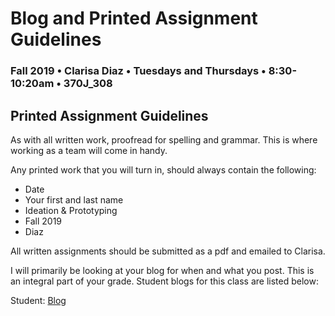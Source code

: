 # Blog and Printed Assignment Guidelines

### Fall 2019 • Clarisa Diaz • Tuesdays and Thursdays • 8:30-10:20am • 370J_308

## Printed Assignment Guidelines

As with all written work, proofread for spelling and grammar. This is where working as a team will come in handy.

Any printed work that you will turn in, should always contain the following:

* Date
* Your first and last name
* Ideation & Prototyping
* Fall 2019
* Diaz

All written assignments should be submitted as a pdf and emailed to Clarisa.


I will primarily be looking at your blog for when and what you post. This is an integral part of your grade.  Student blogs for this class are listed below:


Student: <a href="">Blog</a>


